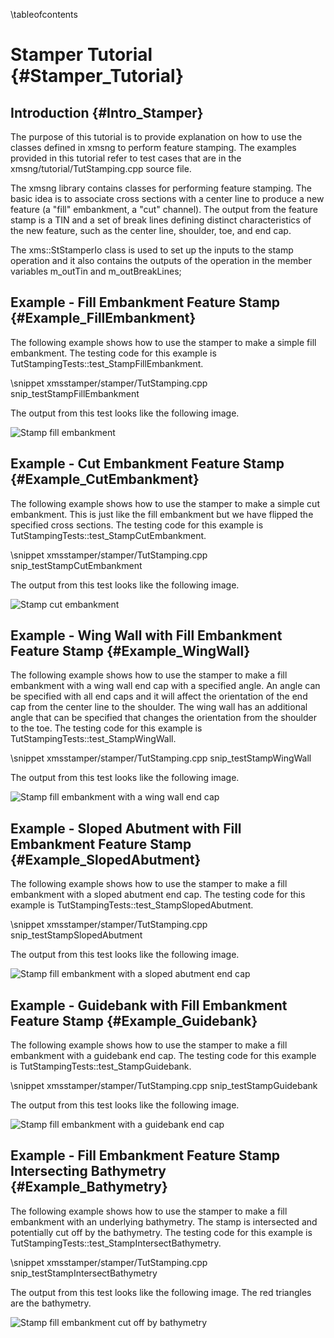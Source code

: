 \tableofcontents
# Stamper Tutorial {#Stamper_Tutorial}

## Introduction {#Intro_Stamper}
The purpose of this tutorial is to provide explanation on how to use the classes defined in xmsng to perform feature stamping. The examples provided in this tutorial refer to test cases that are in the xmsng/tutorial/TutStamping.cpp source file.

The xmsng library contains classes for performing feature stamping. The basic idea is to associate cross sections with a center line to produce a new feature (a "fill" embankment, a "cut" channel). The output from the feature stamp is a TIN and a set of break lines defining distinct characteristics of the new feature, such as the center line, shoulder, toe, and end cap. 

The xms::StStamperIo class is used to set up the inputs to the stamp operation and it also contains the outputs of the operation in the member variables m_outTin and m_outBreakLines;

## Example - Fill Embankment Feature Stamp {#Example_FillEmbankment}
The following example shows how to use the stamper to make a simple fill embankment. The testing code for this example is TutStampingTests::test_StampFillEmbankment.

\snippet xmsstamper/stamper/TutStamping.cpp snip_testStampFillEmbankment

The output from this test looks like the following image.

![Stamp fill embankment](doxygen/html/images/tutStamp_FillEmbankment.png)

## Example - Cut Embankment Feature Stamp {#Example_CutEmbankment}
The following example shows how to use the stamper to make a simple cut embankment. This is just like the fill embankment but we have flipped the specified cross sections. The testing code for this example is TutStampingTests::test_StampCutEmbankment.

\snippet xmsstamper/stamper/TutStamping.cpp snip_testStampCutEmbankment

The output from this test looks like the following image.

![Stamp cut embankment](doxygen/html/images/tutStamp_CutEmbankment.png)

## Example - Wing Wall with Fill Embankment Feature Stamp {#Example_WingWall}
The following example shows how to use the stamper to make a fill embankment with a wing wall end cap with a specified angle. An angle can be specified with all end caps and it will affect the orientation of the end cap from the center line to the shoulder. The wing wall has an additional angle that can be specified that changes the orientation from the shoulder to the toe. The testing code for this example is TutStampingTests::test_StampWingWall.

\snippet xmsstamper/stamper/TutStamping.cpp snip_testStampWingWall

The output from this test looks like the following image.

![Stamp fill embankment with a wing wall end cap](doxygen/html/images/tutStamp_WingWall.png)

## Example - Sloped Abutment with Fill Embankment Feature Stamp {#Example_SlopedAbutment}
The following example shows how to use the stamper to make a fill embankment with a sloped abutment end cap.  The testing code for this example is TutStampingTests::test_StampSlopedAbutment.

\snippet xmsstamper/stamper/TutStamping.cpp snip_testStampSlopedAbutment

The output from this test looks like the following image.

![Stamp fill embankment with a sloped abutment end cap](doxygen/html/images/tutStamp_SlopedAbutment.png)

## Example - Guidebank with Fill Embankment Feature Stamp {#Example_Guidebank}
The following example shows how to use the stamper to make a fill embankment with a guidebank end cap.  The testing code for this example is TutStampingTests::test_StampGuidebank.

\snippet xmsstamper/stamper/TutStamping.cpp snip_testStampGuidebank

The output from this test looks like the following image.

![Stamp fill embankment with a guidebank end cap](doxygen/html/images/tutStamp_Guidebank.png)

## Example - Fill Embankment Feature Stamp Intersecting Bathymetry {#Example_Bathymetry}
The following example shows how to use the stamper to make a fill embankment with an underlying bathymetry. The stamp is intersected and potentially cut off by the bathymetry. The testing code for this example is TutStampingTests::test_StampIntersectBathymetry.

\snippet xmsstamper/stamper/TutStamping.cpp snip_testStampIntersectBathymetry

The output from this test looks like the following image. The red triangles are the bathymetry.

![Stamp fill embankment cut off by bathymetry](doxygen/html/images/tutStamp_Intersect.png)

